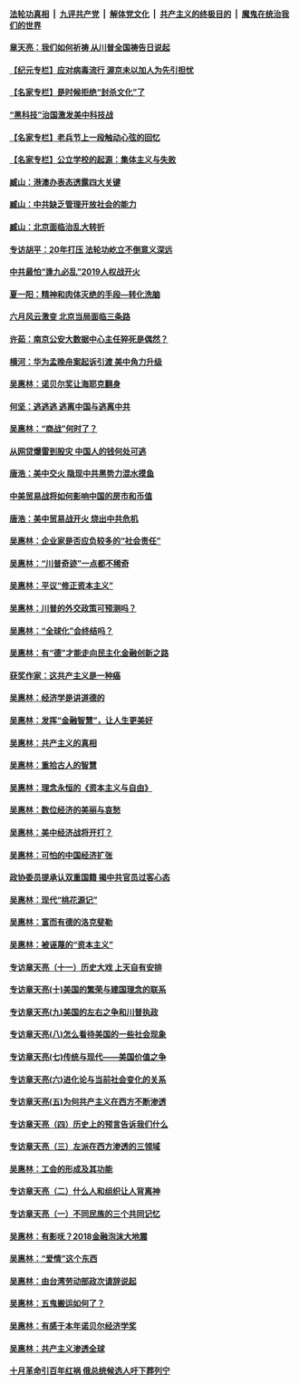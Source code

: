 ####  [法轮功真相](../../../../basic/blob/master/README.md?t=07041002) &nbsp;|&nbsp; [九评共产党](../../../../9ping.md/blob/master/README.md?t=07041002) &nbsp;|&nbsp; [解体党文化](../../../../jtdwh.md/blob/master/README.md?t=07041002)  &nbsp;|&nbsp; [共产主义的终极目的](../../../../gczydzjmd.md/blob/master/README.md?t=07041002) &nbsp;|&nbsp; [魔鬼在统治我们的世界](../../../../mgztzwmdsj.md/blob/master/README.md?t=07041002) 

#### [章天亮：我们如何祈祷 从川普全国祷告日说起](../pages/nsc423/n11944627.md?t=07041002) 

#### [【纪元专栏】应对病毒流行 渥京未以加人为先引担忧](../pages/nsc423/n11875714.md?t=07041002) 

#### [【名家专栏】是时候拒绝“封杀文化”了](../pages/nsc423/n11814093.md?t=07041002) 

#### [“黑科技”治国激发美中科技战](../pages/nsc423/n11638056.md?t=07041002) 

#### [【名家专栏】老兵节上一段触动心弦的回忆](../pages/nsc423/n11646016.md?t=07041002) 

#### [【名家专栏】公立学校的起源：集体主义与失败](../pages/nsc423/n11601833.md?t=07041002) 

#### [臧山：港澳办表态透露四大关键](../pages/nsc423/n11421628.md?t=07041002) 

#### [臧山：中共缺乏管理开放社会的能力](../pages/nsc423/n11407457.md?t=07041002) 

#### [臧山：北京面临治乱大转折](../pages/nsc423/n11406895.md?t=07041002) 

#### [专访胡平：20年打压 法轮功屹立不倒意义深远](../pages/nsc423/n11398800.md?t=07041002) 

#### [中共最怕“逢九必乱”2019人权战开火](../pages/nsc423/n11385248.md?t=07041002) 

#### [夏一阳：精神和肉体灭绝的手段—转化洗脑](../pages/nsc423/n11368250.md?t=07041002) 

#### [六月风云激变 北京当局面临三条路](../pages/nsc423/n11313668.md?t=07041002) 

#### [许茹：南京公安大数据中心主任猝死是偶然？](../pages/nsc423/n11064744.md?t=07041002) 

#### [横河：华为孟晚舟案起诉引渡 美中角力升级](../pages/nsc423/n11027230.md?t=07041002) 

#### [吴惠林：诺贝尔奖让海耶克翻身](../pages/nsc423/n10890049.md?t=07041002) 

#### [何坚：逃逃逃 逃离中国与逃离中共](../pages/nsc423/n10592891.md?t=07041002) 

#### [吴惠林：“商战”何时了？](../pages/nsc423/n10573558.md?t=07041002) 

#### [从网贷爆雷到股灾 中国人的钱何处可逃](../pages/nsc423/n10572800.md?t=07041002) 

#### [唐浩：美中交火 隐现中共黑势力混水摸鱼](../pages/nsc423/n10544040.md?t=07041002) 

#### [中美贸易战将如何影响中国的房市和币值](../pages/nsc423/n10543697.md?t=07041002) 

#### [唐浩：美中贸易战开火 烧出中共危机](../pages/nsc423/n10540126.md?t=07041002) 

#### [吴惠林：企业家是否应负较多的“社会责任”](../pages/nsc423/n10535022.md?t=07041002) 

#### [吴惠林：“川普奇迹”一点都不稀奇](../pages/nsc423/n10512808.md?t=07041002) 

#### [吴惠林：平议“修正资本主义”](../pages/nsc423/n10495724.md?t=07041002) 

#### [吴惠林：川普的外交政策可预测吗？](../pages/nsc423/n10462387.md?t=07041002) 

#### [吴惠林：“全球化”会终结吗？](../pages/nsc423/n10452838.md?t=07041002) 

#### [吴惠林：有“德”才能走向民主化金融创新之路](../pages/nsc423/n10432292.md?t=07041002) 

#### [获奖作家：这共产主义是一种癌](../pages/nsc423/n10431541.md?t=07041002) 

#### [吴惠林：经济学是讲道德的](../pages/nsc423/n10398014.md?t=07041002) 

#### [吴惠林：发挥“金融智慧”，让人生更美好](../pages/nsc423/n10375019.md?t=07041002) 

#### [吴惠林：共产主义的真相](../pages/nsc423/n10351394.md?t=07041002) 

#### [吴惠林：重拾古人的智慧](../pages/nsc423/n10337691.md?t=07041002) 

#### [吴惠林：理念永恒的《资本主义与自由》](../pages/nsc423/n10316274.md?t=07041002) 

#### [吴惠林：数位经济的美丽与哀愁](../pages/nsc423/n10292946.md?t=07041002) 

#### [吴惠林：美中经济战将开打？](../pages/nsc423/n10258825.md?t=07041002) 

#### [吴惠林：可怕的中国经济扩张](../pages/nsc423/n10219147.md?t=07041002) 

#### [政协委员提承认双重国籍 揭中共官员过客心态](../pages/nsc423/n10208809.md?t=07041002) 

#### [吴惠林：现代“桃花源记”](../pages/nsc423/n10185234.md?t=07041002) 

#### [吴惠林：富而有德的洛克斐勒](../pages/nsc423/n10142264.md?t=07041002) 

#### [吴惠林：被诬蔑的“资本主义”](../pages/nsc423/n10124816.md?t=07041002) 

#### [专访章天亮（十一）历史大戏 上天自有安排](../pages/nsc423/n10094905.md?t=07041002) 

#### [专访章天亮(十)美国的繁荣与建国理念的联系](../pages/nsc423/n10094899.md?t=07041002) 

#### [专访章天亮(九)美国的左右之争和川普执政](../pages/nsc423/n10094889.md?t=07041002) 

#### [专访章天亮(八)怎么看待美国的一些社会现象](../pages/nsc423/n10094857.md?t=07041002) 

#### [专访章天亮(七)传统与现代——美国价值之争](../pages/nsc423/n10093140.md?t=07041002) 

#### [专访章天亮(六)进化论与当前社会变化的关系](../pages/nsc423/n10092036.md?t=07041002) 

#### [专访章天亮(五)为何共产主义在西方不断渗透](../pages/nsc423/n10083620.md?t=07041002) 

#### [专访章天亮（四）历史上的预言告诉我们什么](../pages/nsc423/n10083606.md?t=07041002) 

#### [专访章天亮（三）左派在西方渗透的三领域](../pages/nsc423/n10081115.md?t=07041002) 

#### [吴惠林：工会的形成及其功能](../pages/nsc423/n10080633.md?t=07041002) 

#### [专访章天亮（二）什么人和组织让人背离神](../pages/nsc423/n10076637.md?t=07041002) 

#### [专访章天亮（一）不同民族的三个共同记忆](../pages/nsc423/n10074188.md?t=07041002) 

#### [吴惠林：有影呒？2018金融泡沫大地震](../pages/nsc423/n10040534.md?t=07041002) 

#### [吴惠林：“爱情”这个东西](../pages/nsc423/n10019423.md?t=07041002) 

#### [吴惠林：由台湾劳动部政次请辞说起](../pages/nsc423/n9979679.md?t=07041002) 

#### [吴惠林：五鬼搬运如何了？](../pages/nsc423/n9925338.md?t=07041002) 

#### [吴惠林：有感于本年诺贝尔经济学奖](../pages/nsc423/n9871883.md?t=07041002) 

#### [吴惠林：共产主义渗透全球](../pages/nsc423/n9812748.md?t=07041002) 

#### [十月革命引百年红祸 俄总统候选人吁下葬列宁](../pages/nsc423/n9810182.md?t=07041002) 

